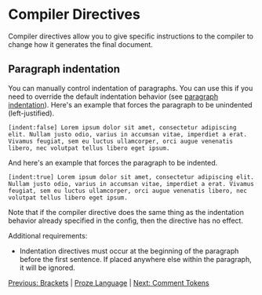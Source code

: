 # Compiler Directives

Compiler directives allow you to give specific instructions to the compiler to change how it generates the final document.

## Paragraph indentation

You can manually control indentation of paragraphs. You can use this if you need to override the default indentation behavior (see [paragraph indentation](./config-compiler.md#paragraph-indentation)). Here's an example that forces the paragraph to be unindented (left-justified).

```proze
[indent:false] Lorem ipsum dolor sit amet, consectetur adipiscing elit. Nullam justo odio, varius in accumsan vitae, imperdiet a erat. Vivamus feugiat, sem eu luctus ullamcorper, orci augue venenatis libero, nec volutpat tellus libero eget ipsum.
```

And here's an example that forces the paragraph to be indented.

```proze
[indent:true] Lorem ipsum dolor sit amet, consectetur adipiscing elit. Nullam justo odio, varius in accumsan vitae, imperdiet a erat. Vivamus feugiat, sem eu luctus ullamcorper, orci augue venenatis libero, nec volutpat tellus libero eget ipsum.
```

Note that if the compiler directive does the same thing as the indentation behavior already specified in the config, then the directive has no effect.

Additional requirements:
- Indentation directives must occur at the beginning of the paragraph before the first sentence. If placed anywhere else within the paragraph, it will be ignored.

[Previous: Brackets](./brackets.md) | [Proze Language](./proze-language.md) | [Next: Comment Tokens](./comment-tokens.md)
